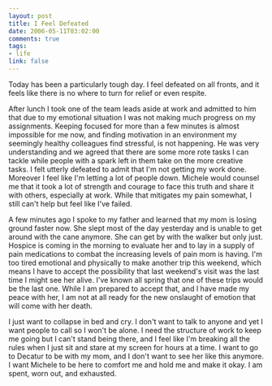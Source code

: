 ```yaml
--- 
layout: post
title: I Feel Defeated
date: 2006-05-11T03:02:00
comments: true
tags:
- life
link: false
---
```

Today has been a particularly tough day. I feel defeated on all fronts, and it feels like there is no where to turn for relief or even respite.

After lunch I took one of the team leads aside at work and admitted to him that due to my emotional situation I was not making much progress on my assignments. Keeping focused for more than a few minutes is almost impossible for me now, and finding motivation in an environment my seemingly healthy colleagues find stressful, is not happening. He was very understanding and we agreed that there are some more rote tasks I can tackle while people with a spark left in them take on the more creative tasks. I felt utterly defeated to admit that I'm not getting my work done. Moreover I feel like I'm letting a lot of people down. Michele would counsel me that it took a lot of strength and courage to face this truth and share it with others, especially at work. While that mitigates my pain somewhat, I still can't help but feel like I've failed.

A few minutes ago I spoke to my father and learned that my mom is losing ground faster now. She slept most of the day yesterday and is unable to get around with the cane anymore. She can get by with the walker but only just. Hospice is coming in the morning to evaluate her and to lay in a supply of pain medications to combat the increasing levels of pain mom is having. I'm too tired emotional and physically to make another trip this weekend, which means I have to accept the possibility that last weekend's visit was the last time I might see her alive. I've known all spring that one of these trips would be the last one. While I am prepared to accept that, and I have made my peace with her, I am not at all ready for the new onslaught of emotion that will come with her death.

I just want to collapse in bed and cry. I don't want to talk to anyone and yet I want people to call so I won't be alone. I need the structure of work to keep me going but I can't stand being there, and I feel like I'm breaking all the rules when I just sit and stare at my screen for hours at a time. I want to go to Decatur to be with my mom, and I don't want to see her like this anymore. I want Michele to be here to comfort me and hold me and make it okay. I am spent, worn out, and exhausted.
